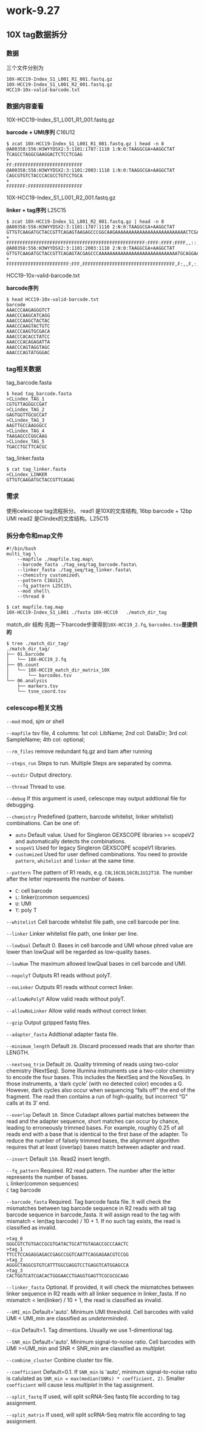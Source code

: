 # work-9.27

##  10X tag数据拆分

### 数据

三个文件分别为

```
10X-HCC19-Index_S1_L001_R1_001.fastq.gz
10X-HCC19-Index_S1_L001_R2_001.fastq.gz
HCC19-10x-valid-barcode.txt
```

### 数据内容查看

10X-HCC19-Index_S1_L001_R1_001.fastq.gz

**barcode + UMI序列**	C16U12

```shell
$ zcat 10X-HCC19-Index_S1_L001_R1_001.fastq.gz | head -n 8
@A00358:556:H3WYYDSX2:3:1101:1787:1110 1:N:0:TAAGGCGA+AAGGCTAT
TCAGCCTAGGCGAAGGACTCTCCTCGAG
+
FF:FFFFFFFFFFFFFFFFFFFFFFFFF
@A00358:556:H3WYYDSX2:3:1101:2003:1110 1:N:0:TAAGGCGA+AAGGCTAT
CAGCGTGTCTACCCACGCCTGTCCTGCA
+
FFFFFFF:FFFFFFFFFFFFFFFFFFFF
```

10X-HCC19-Index_S1_L001_R2_001.fastq.gz

**linker + tag序列**	L25C15

```shell
$ zcat 10X-HCC19-Index_S1_L001_R2_001.fastq.gz | head -n 8
@A00358:556:H3WYYDSX2:3:1101:1787:1110 2:N:0:TAAGGCGA+AAGGCTAT
GTTGTCAAGATGCTACCGTTCAGAGTAAGAGCCCGGCAAGAAAAAAAAAAAAAAAAAAAAAAAAAACTCGAGGAGATTACTTCGCCTAGGC
+
FFFFFFFFFFFFFFFFFFFFFFFFFFFFFFFFFFFFFFFFFFFFFFFFFFF:FFFF:FFFF:FFFF,,::,::,:,,,,:FF:,F,,:FF,
@A00358:556:H3WYYDSX2:3:1101:2003:1110 2:N:0:TAAGGCGA+AAGGCTAT
GTTGTCAAGATGCTACCGTTCAGAGTACGAGCCCAAAAAAAAAAAAAAAAAAAAAAAAAAAAATGCAGGAAAGGCGGGGGTAGACCCGGGG
+
FFFFFFFFFFFFFFFFFFFFFFF:FFF,FFFFFFFFFFFFFFFFFFFFFFFFFFFFFFFFFF,F:,,F,:,,FF,F,FF::,,,,,,,,,,
```

HCC19-10x-valid-barcode.txt 

**barcode序列**

```shell
$ head HCC19-10x-valid-barcode.txt 
barcode
AAACCCAAGAGGGTCT
AAACCCAAGCATCAGG
AAACCCAAGCTACTAC
AAACCCAAGTACTGTC
AAACCCAAGTGCGACA
AAACCCACACCTATCC
AAACCCACAGAGATTA
AAACCCAGTAGGTAGC
AAACCCAGTATGGGAC
```

### tag相关数据

 tag_barcode.fasta 

```shell
$ head tag_barcode.fasta 
>CLindex_TAG_1
CGTGTTAGGGCCGAT
>CLindex_TAG_2
GAGTGGTTGCGCCAT
>CLindex_TAG_3
AAGTTGCCAAGGGCC
>CLindex_TAG_4
TAAGAGCCCGGCAAG
>CLindex_TAG_5
TGACCTGCTTCACGC
```

tag_linker.fasta 

```shell
$ cat tag_linker.fasta 
>CLindex_LINKER
GTTGTCAAGATGCTACCGTTCAGAG
```
### 需求

使用celescope tag流程拆分。
read1 是10X的文库结构, 16bp barcode + 12bp UMI
read2 是Clindex的文库结构。L25C15

### 拆分命令和map文件

```shell
#!/bin/bash
multi_tag \
    --mapfile ./mapfile.tag.map\
    --barcode_fasta ./tag_seq/tag_barcode.fasta\
    --linker_fasta ./tag_seq/tag_linker.fasta\
    --chemistry customized\
    --pattern C16U12\
    --fq_pattern L25C15\
    --mod shell\
    --thread 8
```

```shell
$ cat mapfile.tag.map 
10X-HCC19-Index_S1_L001	./fasta	10X-HCC19	./match_dir_tag
```

match_dir 结构 先跑一下barcode步骤得到`10X-HCC19_2.fq`,  `barcodes.tsv`**是提供的**

```shell
$ tree ./match_dir_tag/
./match_dir_tag/
├── 01.barcode
│   └── 10X-HCC19_2.fq
├── 05.count
│   └── 10X-HCC19_match_dir_matrix_10X
│       └── barcodes.tsv
└── 06.analysis
    ├── markers.tsv
    └── tsne_coord.tsv
```

### celescope相关文档

`--mod` mod, sjm or shell

`--mapfile` tsv file, 4 columns:
                1st col: LibName;
                2nd col: DataDir;
                3rd col: SampleName;
                4th col: optional;

`--rm_files` remove redundant fq.gz and bam after running

`--steps_run` Steps to run. Multiple Steps are separated by comma.

`--outdir` Output directory.

`--thread` Thread to use.

`--debug` If this argument is used, celescope may output addtional file for debugging.

`--chemistry` Predefined (pattern, barcode whitelist, linker whitelist) combinations. Can be one of:  

- `auto` Default value. Used for Singleron GEXSCOPE libraries >= scopeV2 and automatically detects the combinations.  
- `scopeV1` Used for legacy Singleron GEXSCOPE scopeV1 libraries.  
- `customized` Used for user defined combinations. You need to provide `pattern`, `whitelist` and `linker` at the 
  same time.

`--pattern` The pattern of R1 reads, e.g. `C8L16C8L16C8L1U12T18`. The number after the letter represents the number 
        of bases.  

- `C`: cell barcode  
- `L`: linker(common sequences)  
- `U`: UMI    
- `T`: poly T

`--whitelist` Cell barcode whitelist file path, one cell barcode per line.

`--linker` Linker whitelist file path, one linker per line.

`--lowQual` Default 0. Bases in cell barcode and UMI whose phred value are lower than lowQual will be regarded as low-quality bases.

`--lowNum` The maximum allowed lowQual bases in cell barcode and UMI.

`--nopolyT` Outputs R1 reads without polyT.

`--noLinker` Outputs R1 reads without correct linker.

`--allowNoPolyT` Allow valid reads without polyT.

`--allowNoLinker` Allow valid reads without correct linker.

`--gzip` Output gzipped fastq files.

`--adapter_fasta` Addtional adapter fasta file.

`--minimum_length` Default `20`. Discard processed reads that are shorter than LENGTH.

`--nextseq_trim` Default `20`. Quality trimming of reads using two-color chemistry (NextSeq). 
Some Illumina instruments use a two-color chemistry to encode the four bases. 
This includes the NextSeq and the NovaSeq. 
In those instruments, a ‘dark cycle’ (with no detected color) encodes a G. 
However, dark cycles also occur when sequencing “falls off” the end of the fragment.
The read then contains a run of high-quality, but incorrect “G” calls at its 3’ end.

`--overlap` Default `10`. Since Cutadapt allows partial matches between the read and the adapter sequence,
short matches can occur by chance, leading to erroneously trimmed bases. 
For example, roughly 0.25 of all reads end with a base that is identical to the first base of the adapter. 
To reduce the number of falsely trimmed bases, the alignment algorithm requires that 
at least {overlap} bases match between adapter and read.

`--insert` Default `150`. Read2 insert length.

`--fq_pattern` Required. R2 read pattern. The number after the letter represents the number of bases.         
`L` linker(common sequences)  
`C` tag barcode

`--barcode_fasta` Required. Tag barcode fasta file. It will check the mismatches between tag barcode 
sequence in R2 reads with all tag barcode sequence in barcode_fasta. 
It will assign read to the tag with mismatch < len(tag barcode) / 10 + 1. 
If no such tag exists, the read is classified as invalid.

```
>tag_0
GGGCGTCTGTGACCGCGTGATACTGCATTGTAGACCGCCCAACTC
>tag_1
TTCCTCCAGAGGAGACCGAGCCGGTCAATTCAGGAGAACGTCCGG
>tag_2
AGGGCTAGGCGTGTCATTTGGCGAGGTCCTGAGGTCATGGAGCCA
>tag_3
CACTGGTCATCGACACTGGGAACCTGAGGTGAGTTCGCGCGCAAG
```

`--linker_fasta` Optional. If provided, it will check the mismatches between linker sequence in R2 reads 
with all linker sequence in linker_fasta. If no mismatch < len(linker) / 10 + 1, the read is classified as invalid.

`--UMI_min` Default='auto'. Minimum UMI threshold. Cell barcodes with valid UMI < UMI_min are classified as *undeterminded*.

`--dim` Default=1. Tag dimentions. Usually we use 1-dimentional tag.

`--SNR_min` Default='auto'. Minimum signal-to-noise ratio. 
Cell barcodes with UMI >=UMI_min and SNR < SNR_min are classified as *multiplet*.

`--combine_cluster` Conbine cluster tsv file.

`--coefficient` Default=0.1. If `SNR_min` is 'auto', minimum signal-to-noise ratio is calulated as 
`SNR_min = max(median(SNRs) * coefficient, 2)`. 
Smaller `coefficient` will cause less *multiplet* in the tag assignment.

`--split_fastq` If used, will split scRNA-Seq fastq file according to tag assignment.

`--split_matrix` If used, will split scRNA-Seq matrix file according to tag assignment.

